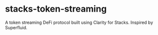 # stacks-token-streaming
A token streaming DeFi protocol built using Clarity for Stacks. Inspired by Superfluid.
